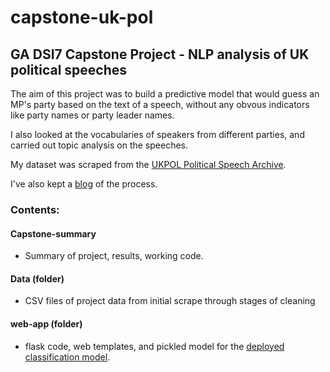 # capstone-uk-pol
## GA DSI7 Capstone Project - NLP analysis of UK political speeches

The aim of this project was to build a predictive model that would guess an MP's party based on the text of a speech, without any obvous indicators like party names or party leader names.

I also looked at the vocabularies of speakers from different parties, and carried out topic analysis on the speeches.

My dataset was scraped from the <a href='http://www.ukpol.co.uk'>UKPOL Political Speech Archive</a>.

I've also kept a <a href='https://mydsblog.home.blog'>blog</a> of the process.

### Contents:

#### Capstone-summary
- Summary of project, results, working code.

#### Data (folder)
- CSV files of project data from initial scrape through stages of cleaning

#### web-app (folder)
- flask code, web templates, and pickled model for the <a href='http://tobyjdore.pythonanywhere.com'>deployed classification model</a>.

